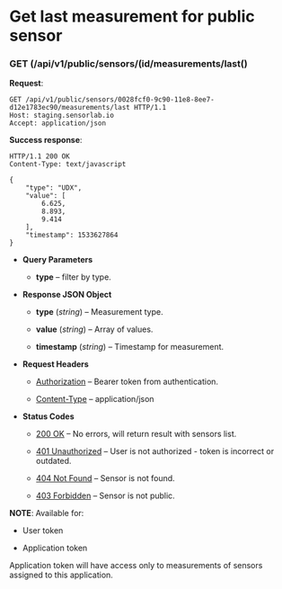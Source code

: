 # Get last measurement for public sensor


### GET (/api/v1/public/sensors/(id/measurements/last()
**Request**:

```
GET /api/v1/public/sensors/0028fcf0-9c90-11e8-8ee7-d12e1783ec90/measurements/last HTTP/1.1
Host: staging.sensorlab.io
Accept: application/json
```

**Success response**:

```
HTTP/1.1 200 OK
Content-Type: text/javascript

{
    "type": "UDX",
    "value": [
        6.625,
        8.893,
        9.414
    ],
    "timestamp": 1533627864
}
```


* **Query Parameters**

    
    * **type** – filter by type.



* **Response JSON Object**

    
    * **type** (*string*) – Measurement type.


    * **value** (*string*) – Array of values.


    * **timestamp** (*string*) – Timestamp for measurement.



* **Request Headers**

    
    * [Authorization](https://tools.ietf.org/html/rfc7235#section-4.2) – Bearer token from authentication.


    * [Content-Type](https://tools.ietf.org/html/rfc7231#section-3.1.1.5) – application/json



* **Status Codes**

    
    * [200 OK](http://www.w3.org/Protocols/rfc2616/rfc2616-sec10.html#sec10.2.1) – No errors, will return result with sensors list.


    * [401 Unauthorized](http://www.w3.org/Protocols/rfc2616/rfc2616-sec10.html#sec10.4.2) – User is not authorized - token is incorrect or outdated.


    * [404 Not Found](http://www.w3.org/Protocols/rfc2616/rfc2616-sec10.html#sec10.4.5) – Sensor is not found.


    * [403 Forbidden](http://www.w3.org/Protocols/rfc2616/rfc2616-sec10.html#sec10.4.4) – Sensor is not public.


**NOTE**: Available for:


* User token


* Application token

Application token will have access only to measurements of sensors assigned to this application.
